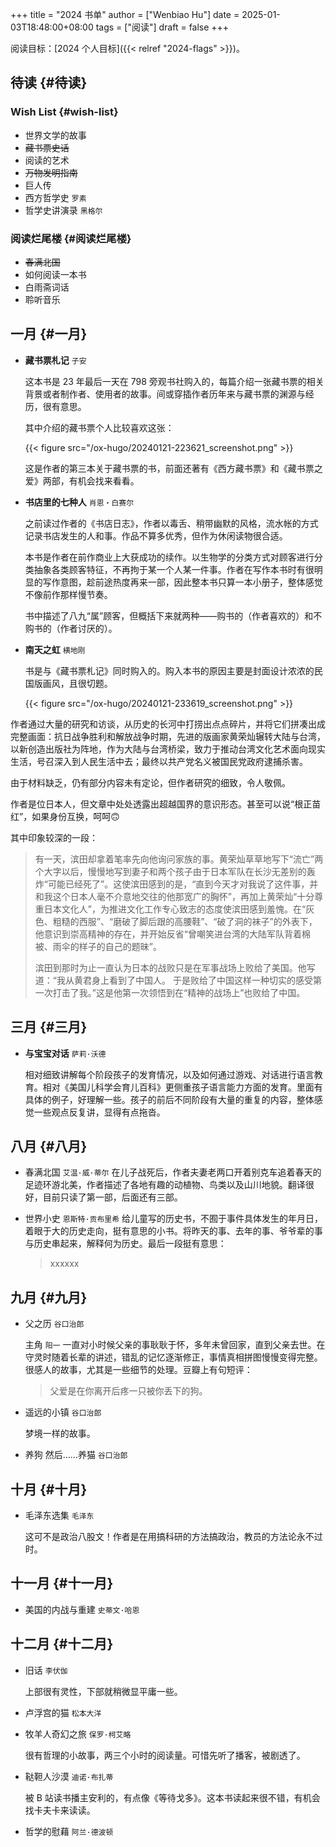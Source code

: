 +++
title = "2024 书单"
author = ["Wenbiao Hu"]
date = 2025-01-03T18:48:00+08:00
tags = ["阅读"]
draft = false
+++

阅读目标：[2024 个人目标]({{< relref "2024-flags" >}})。


## 待读 {#待读}


### Wish List {#wish-list}

-   世界文学的故事
-   ~~藏书票史话~~
-   阅读的艺术
-   ~~万物发明指南~~
-   巨人传
-   西方哲学史 `罗素`
-   哲学史讲演录 `黑格尔`


### 阅读烂尾楼 {#阅读烂尾楼}

-   ~~春满北国~~
-   如何阅读一本书
-   白雨斋词话
-   聆听音乐


## 一月 {#一月}

-   **藏书票札记** `子安`

    这本书是 23 年最后一天在 798 旁观书社购入的，每篇介绍一张藏书票的相关背景或者制作者、使用者的故事。间或穿插作者历年来与藏书票的渊源与经历，很有意思。

    其中介绍的藏书票个人比较喜欢这张：

    {{< figure src="/ox-hugo/20240121-223621_screenshot.png" >}}

    这是作者的第三本关于藏书票的书，前面还著有《西方藏书票》和《藏书票之爱》两部，有机会找来看看。

-   **书店里的七种人** `肖恩・白赛尔`

    之前读过作者的《书店日志》，作者以毒舌、稍带幽默的风格，流水帐的方式记录书店发生的人和事。作品不算多优秀，但作为休闲读物很合适。

    本书是作者在前作商业上大获成功的续作。以生物学的分类方式对顾客进行分类抽象各类顾客特征，不再拘于某一个人某一件事。作者在写作本书时有很明显的写作意图，趁前途热度再来一部，因此整本书只算一本小册子，整体感觉不像前作那样慢节奏。

    书中描述了八九“属”顾客，但概括下来就两种——购书的（作者喜欢的）和不购书的（作者讨厌的）。

-   **南天之虹** `横地刚`

    书是与《藏书票札记》同时购入的。购入本书的原因主要是封面设计浓浓的民国版画风，且很切题。

    {{< figure src="/ox-hugo/20240121-233619_screenshot.png" >}}

作者通过大量的研究和访谈，从历史的长河中打捞出点点碎片，并将它们拼凑出成完整画面：抗日战争胜利和解放战争时期，先进的版画家黄荣灿辗转大陆与台湾，以新创造出版社为阵地，作为大陆与台湾桥梁，致力于推动台湾文化艺术面向现实生活，号召深入到人民生活中去；最终以共产党名义被国民党政府逮捕杀害。

由于材料缺乏，仍有部分内容未有定论，但作者研究的细致，令人敬佩。

作者是位日本人，但文章中处处透露出超越国界的意识形态。甚至可以说“根正苗红”，如果身份互换，呵呵🙃️

其中印象较深的一段：

> 有一天，滨田却拿着笔率先向他询问家族的事。黄荣灿草草地写下“流亡”两个大字以后，慢慢地写到妻子和两个孩子由于日本军队在长沙无差别的轰炸“可能已经死了”。这使滨田感到的是，“直到今天才对我说了这件事，并和我这个日本人毫不介意地交往的他那宽广的胸怀”，再加上黄荣灿“十分尊重日本文化人”，为推进文化工作专心致志的态度使滨田感到羞愧。在“灰色、粗糙的西服”、“磨破了脚后跟的高腰鞋”、“破了洞的袜子”的外表下，他意识到崇高精神的存在，并开始反省“曾嘲笑进台湾的大陆军队背着棉被、雨伞的样子的自己的题昧”。
>
> 滨田到那时为止一直认为日本的战败只是在军事战场上败给了美国。他写道：“我从黄君身上看到了中国人。
> 于是败给了中国这样一种切实的感受第一次打击了我。”这是他第一次领悟到在“精神的战场上”也败给了中国。


## 三月 {#三月}

-   **与宝宝对话** `萨莉·沃德`

    相对细致讲解每个阶段孩子的发育情况，以及如何通过游戏、对话进行语言教育。相对《美国儿科学会育儿百科》更侧重孩子语言能力方面的发育。里面有具体的例子，好理解一些。孩子的前后不同阶段有大量的重复的内容，整体感觉一些观点反复讲，显得有点拖沓。


## 八月 {#八月}

-   春满北国 `艾温·威·蒂尔`
    在儿子战死后，作者夫妻老两口开着别克车追着春天的足迹环游北美，作者描述了各地有趣的动植物、鸟类以及山川地貌。翻译很好，目前只读了第一部，后面还有三部。
-   世界小史 `恩斯特·贡布里希`
    给儿童写的历史书，不囿于事件具体发生的年月日，着眼于大的历史走向，挺有意思的小书。将昨天的事、去年的事、爷爷辈的事与历史串起来，解释何为历史。最后一段挺有意思：

    > xxxxxx


## 九月 {#九月}

-   父之历 `谷口治郎`

    主角 `阳一` 一直对小时候父亲的事耿耿于怀，多年未曾回家，直到父亲去世。在守灵时随着长辈的讲述，错乱的记忆逐渐修正，事情真相拼图慢慢变得完整。很感人的故事，尤其是一些细节的处理。豆瓣上有句短评：

    > 父爱是在你离开后疼一只被你丢下的狗。
-   遥远的小镇 `谷口治郎`

    梦境一样的故事。
-   养狗 然后……养猫 `谷口治郎`


## 十月 {#十月}

-   毛泽东选集 `毛泽东`

    这可不是政治八股文！作者是在用搞科研的方法搞政治，教员的方法论永不过时。


## 十一月 {#十一月}

-   美国的内战与重建 `史蒂文·哈恩`


## 十二月 {#十二月}

-   旧话 `李伏伽`

    上部很有灵性，下部就稍微显平庸一些。
-   卢浮宫的猫 `松本大洋`
-   牧羊人奇幻之旅 `保罗·柯艾略`

    很有哲理的小故事，两三个小时的阅读量。可惜先听了播客，被剧透了。
-   鞑靼人沙漠 `迪诺·布扎蒂`

    被 B 站读书播主安利的，有点像《等待戈多》。这本书读起来很不错，有机会找卡夫卡来读读。
-   哲学的慰藉 `阿兰·德波顿`
